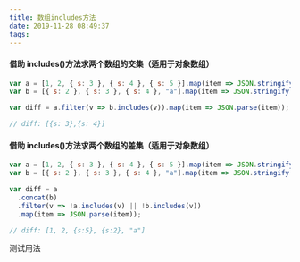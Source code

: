 ```yaml
---
title: 数组includes方法
date: 2019-11-28 08:49:37
tags:
---
```


#### 借助 includes()方法求两个数组的交集（适用于对象数组）

```js
var a = [1, 2, { s: 3 }, { s: 4 }, { s: 5 }].map(item => JSON.stringify(item));
var b = [{ s: 2 }, { s: 3 }, { s: 4 }, "a"].map(item => JSON.stringify(item));

var diff = a.filter(v => b.includes(v)).map(item => JSON.parse(item));

// diff: [{s: 3},{s: 4}]
```
<!-- more -->
#### 借助 includes()方法求两个数组的差集（适用于对象数组）

```js
var a = [1, 2, { s: 3 }, { s: 4 }, { s: 5 }].map(item => JSON.stringify(item));
var b = [{ s: 2 }, { s: 3 }, { s: 4 }, "a"].map(item => JSON.stringify(item));

var diff = a
  .concat(b)
  .filter(v => !a.includes(v) || !b.includes(v))
  .map(item => JSON.parse(item));

// diff: [1, 2, {s:5}, {s:2}, "a"]
```
测试用法
